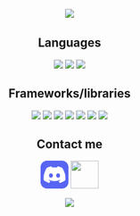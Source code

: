 <p align=center>
  <img src="https://github-readme-stats-mrbased.vercel.app//api?username=MrBased&show_icons=true&theme=transparent&count_private=true&title_color=FFEE00&custom_title=Felipe%27s%20GitHub%20Stats&text_color=18A9FA&icon_color=1FD51F&hide_rank=true&hide_border=true">
</p>
<h2 align=center>Languages</h2>
<p align=center>
  <img src="https://img.shields.io/badge/-Python-0064FF?logo=python&logoColor=FFF300">
  <img src="https://img.shields.io/badge/-JavaScript-FFF300?logo=javascript&logoColor=000000">
  <img src="https://img.shields.io/badge/-Ruby-FF0000?logo=ruby&logoColor=000000">
</p>
<h2 align=center>Frameworks/libraries</h2>
<p align=center>
  <img src="https://img.shields.io/badge/-Django-092E20?logo=django&logoColor=FFFFFF">
  <img src="https://img.shields.io/badge/-React-131314?logo=react&logoColor=61DAFBF">
  <img src="https://img.shields.io/badge/-Pandas-150458?logo=pandas&logoColor=FFFFFF">
  <img src="https://img.shields.io/badge/-Ruby%20on%20Rails-CC0000?logo=rubyonrails&logoColor=FFFFFF">
  <img src="https://img.shields.io/badge/-OpenCV-5C3EE8?logo=opencv&logoColor=01FF00">
  <img src="https://img.shields.io/badge/-Bootstrap-7952B3?logo=bootstrap&logoColor=FFFFFF">
  <img src="https://img.shields.io/badge/-Tailwind-06B6D4?logo=tailwindcss&logoColor=FFFFFF">
</p>
<h2 align=center>Contact me</h2>
<p align=center>
  <a href="http://discordapp.com/users/271453671517061121"><img src="https://github.com/tandpfun/skill-icons/raw/main/icons/Discord.svg" width="50px" height="50px"></a>
  <a href="https://t.me/pipeeeeeeeeeeeeeeeeeeeeeeeeeeeee"><img src="https://www.svgrepo.com/show/349527/telegram.svg" width="50px" height="50px"></a>
</p>
<p align=center>
  <img src="https://lanyard.cnrad.dev/api/271453671517061121?borderRadius=40px&bg=000000">
</p>
